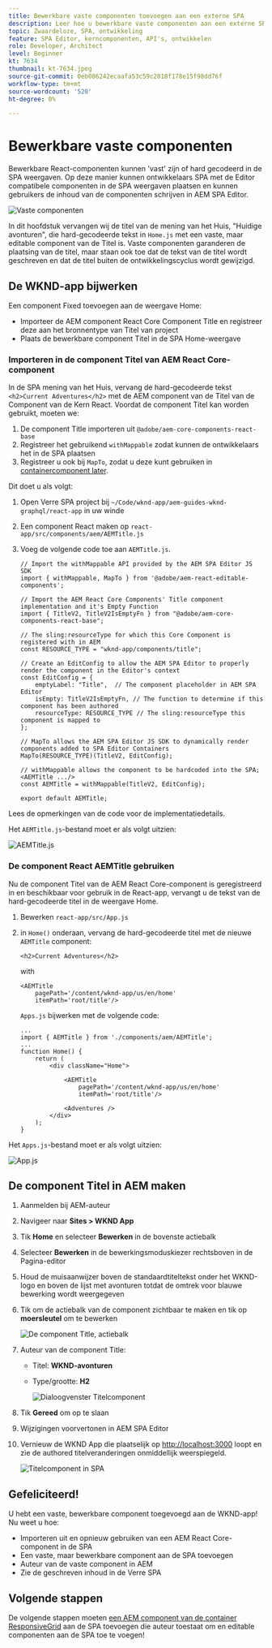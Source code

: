```yaml
---
title: Bewerkbare vaste componenten toevoegen aan een externe SPA
description: Leer hoe u bewerkbare vaste componenten aan een externe SPA kunt toevoegen.
topic: Zwaardeloze, SPA, ontwikkeling
feature: SPA Editor, kerncomponenten, API's, ontwikkelen
role: Developer, Architect
level: Beginner
kt: 7634
thumbnail: kt-7634.jpeg
source-git-commit: 0eb086242ecaafa53c59c2018f178e15f98dd76f
workflow-type: tm+mt
source-wordcount: '520'
ht-degree: 0%

---
```



# Bewerkbare vaste componenten

Bewerkbare React-componenten kunnen &#39;vast&#39; zijn of hard gecodeerd in de SPA weergaven. Op deze manier kunnen ontwikkelaars SPA met de Editor compatibele componenten in de SPA weergaven plaatsen en kunnen gebruikers de inhoud van de componenten schrijven in AEM SPA Editor.

![Vaste componenten](./assets/spa-fixed-component/intro.png)

In dit hoofdstuk vervangen wij de titel van de mening van het Huis, &quot;Huidige avonturen&quot;, die hard-gecodeerde tekst in `Home.js` met een vaste, maar editable component van de Titel is. Vaste componenten garanderen de plaatsing van de titel, maar staan ook toe dat de tekst van de titel wordt geschreven en dat de titel buiten de ontwikkelingscyclus wordt gewijzigd.

## De WKND-app bijwerken

Een component Fixed toevoegen aan de weergave Home:

+ Importeer de AEM component React Core Component Title en registreer deze aan het bronnentype van Titel van project
+ Plaats de bewerkbare component Titel in de SPA Home-weergave

### Importeren in de component Titel van AEM React Core-component

In de SPA mening van het Huis, vervang de hard-gecodeerde tekst `<h2>Current Adventures</h2>` met de AEM component van de Titel van de Component van de Kern React. Voordat de component Titel kan worden gebruikt, moeten we:

1. De component Title importeren uit `@adobe/aem-core-components-react-base`
1. Registreer het gebruikend `withMappable` zodat kunnen de ontwikkelaars het in de SPA plaatsen
1. Registreer u ook bij `MapTo`, zodat u deze kunt gebruiken in [containercomponent later](./spa-container-component.md).

Dit doet u als volgt:

1. Open Verre SPA project bij `~/Code/wknd-app/aem-guides-wknd-graphql/react-app` in uw winde
1. Een component React maken op `react-app/src/components/aem/AEMTitle.js`
1. Voeg de volgende code toe aan `AEMTitle.js`.

   ```
   // Import the withMappable API provided by the AEM SPA Editor JS SDK
   import { withMappable, MapTo } from '@adobe/aem-react-editable-components';
   
   // Import the AEM React Core Components' Title component implementation and it's Empty Function 
   import { TitleV2, TitleV2IsEmptyFn } from "@adobe/aem-core-components-react-base";
   
   // The sling:resourceType for which this Core Component is registered with in AEM
   const RESOURCE_TYPE = "wknd-app/components/title";
   
   // Create an EditConfig to allow the AEM SPA Editor to properly render the component in the Editor's context
   const EditConfig = {    
       emptyLabel: "Title",  // The component placeholder in AEM SPA Editor
       isEmpty: TitleV2IsEmptyFn, // The function to determine if this component has been authored
       resourceType: RESOURCE_TYPE // The sling:resourceType this component is mapped to
   };
   
   // MapTo allows the AEM SPA Editor JS SDK to dynamically render components added to SPA Editor Containers
   MapTo(RESOURCE_TYPE)(TitleV2, EditConfig);
   
   // withMappable allows the component to be hardcoded into the SPA; <AEMTitle .../>
   const AEMTitle = withMappable(TitleV2, EditConfig);
   
   export default AEMTitle;
   ```

Lees de opmerkingen van de code voor de implementatiedetails.

Het `AEMTitle.js`-bestand moet er als volgt uitzien:

![AEMTitle.js](./assets/spa-fixed-component/aem-title-js.png)

### De component React AEMTitle gebruiken

Nu de component Titel van de AEM React Core-component is geregistreerd in en beschikbaar voor gebruik in de React-app, vervangt u de tekst van de hard-gecodeerde titel in de weergave Home.

1. Bewerken `react-app/src/App.js`
1. in `Home()` onderaan, vervang de hard-gecodeerde titel met de nieuwe `AEMTitle` component:

   ```
   <h2>Current Adventures</h2>
   ```

   with

   ```
   <AEMTitle
       pagePath='/content/wknd-app/us/en/home' 
       itemPath='root/title'/>
   ```

   `Apps.js` bijwerken met de volgende code:

   ```
   ...
   import { AEMTitle } from './components/aem/AEMTitle';
   ...
   function Home() {
       return (
           <div className="Home">
   
               <AEMTitle
                   pagePath='/content/wknd-app/us/en/home' 
                   itemPath='root/title'/>
   
               <Adventures />
           </div>
       );
   }
   ```

Het `Apps.js`-bestand moet er als volgt uitzien:

![App.js](./assets/spa-fixed-component/app-js.png)

## De component Titel in AEM maken

1. Aanmelden bij AEM-auteur
1. Navigeer naar __Sites > WKND App__
1. Tik __Home__ en selecteer __Bewerken__ in de bovenste actiebalk
1. Selecteer __Bewerken__ in de bewerkingsmoduskiezer rechtsboven in de Pagina-editor
1. Houd de muisaanwijzer boven de standaardtiteltekst onder het WKND-logo en boven de lijst met avonturen totdat de omtrek voor blauwe bewerking wordt weergegeven
1. Tik om de actiebalk van de component zichtbaar te maken en tik op __moersleutel__ om te bewerken

   ![De component Title, actiebalk](./assets/spa-fixed-component/title-action-bar.png)

1. Auteur van de component Title:
   + Titel: __WKND-avonturen__
   + Type/grootte: __H2__

      ![Dialoogvenster Titelcomponent](./assets/spa-fixed-component/title-dialog.png)

1. Tik __Gereed__ om op te slaan
1. Wijzigingen voorvertonen in AEM SPA Editor
1. Vernieuw de WKND App die plaatselijk op [http://localhost:3000](http://localhost:3000) loopt en zie de authored titelveranderingen onmiddellijk weerspiegeld.

   ![Titelcomponent in SPA](./assets/spa-fixed-component/title-final.png)

## Gefeliciteerd!

U hebt een vaste, bewerkbare component toegevoegd aan de WKND-app! Nu weet u hoe:

+ Importeren uit en opnieuw gebruiken van een AEM React Core-component in de SPA
+ Een vaste, maar bewerkbare component aan de SPA toevoegen
+ Auteur van de vaste component in AEM
+ Zie de geschreven inhoud in de Verre SPA

## Volgende stappen

De volgende stappen moeten [een AEM component van de container ResponsiveGrid](./spa-container-component.md) aan de SPA toevoegen die auteur toestaat om en editable componenten aan de SPA toe te voegen!
